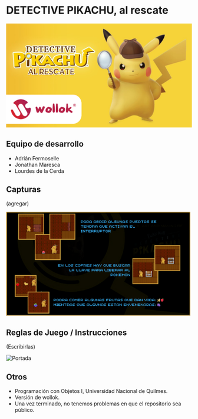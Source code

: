 # DETECTIVE PIKACHU, al rescate

![Portada](https://github.com/obj1unq/2024s1-tp-grupal-juego-equipo-5/blob/master/assets/readme-titulo.png)

## Equipo de desarrollo

- Adrián Fermoselle
- Jonathan Maresca
- Lourdes de la Cerda

## Capturas

(agregar)

![Portada](https://github.com/obj1unq/2024s1-tp-grupal-juego-equipo-5/blob/master/assets/readme-tutorial.png)

## Reglas de Juego / Instrucciones

(Escribirlas)

![Portada](https://github.com/obj1unq/2024s1-tp-grupal-juego-equipo-5/blob/master/assets/readme-controles.png)

## Otros

- Programación con Objetos I, Universidad Nacional de Quilmes.
- Versión de wollok.
- Una vez terminado, no tenemos problemas en que el repositorio sea público.
